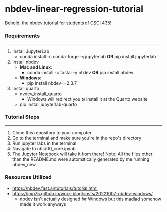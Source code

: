 # nbdev-linear-regression-tutorial
Behold, the nbdev tutorial for students of CSCI 435!

### Requirements
___
1. Install JupyterLab
   - conda install -c conda-forge -y jupyterlab **OR** pip install jupyterlab
2. Install nbdev
   - **Mac and Linux**:
      - conda install -c fastai -y nbdev **OR** pip install nbdev
   - **Windows**:
      - pip install nbdev==2.3.7
3. Install quarto
   - nvdev_install_quarto
      - Windows will redirect you to install it at the Quarto website
   - pip install jupyterlab-quarto

### Tutorial Steps
___
1. Clone this repository to your computer
2. Go to the terminal and make sure you're in the repo's directory
3. Run jupyter labs in the terminal
4. Navigate to nbs/00_core.ipynb
5. The Jupyter Notebook will take it from there!
Note: All the files other than the README.md were automatically generated by me running nbdev_new. 

### Resources Utilized
- https://nbdev.fast.ai/tutorials/tutorial.html
- https://jmp75.github.io/work-blog/posts/20221007-nbdev-windows/
   - npdev isn't actually designed for Windows but this madlad somehow made it work anyways